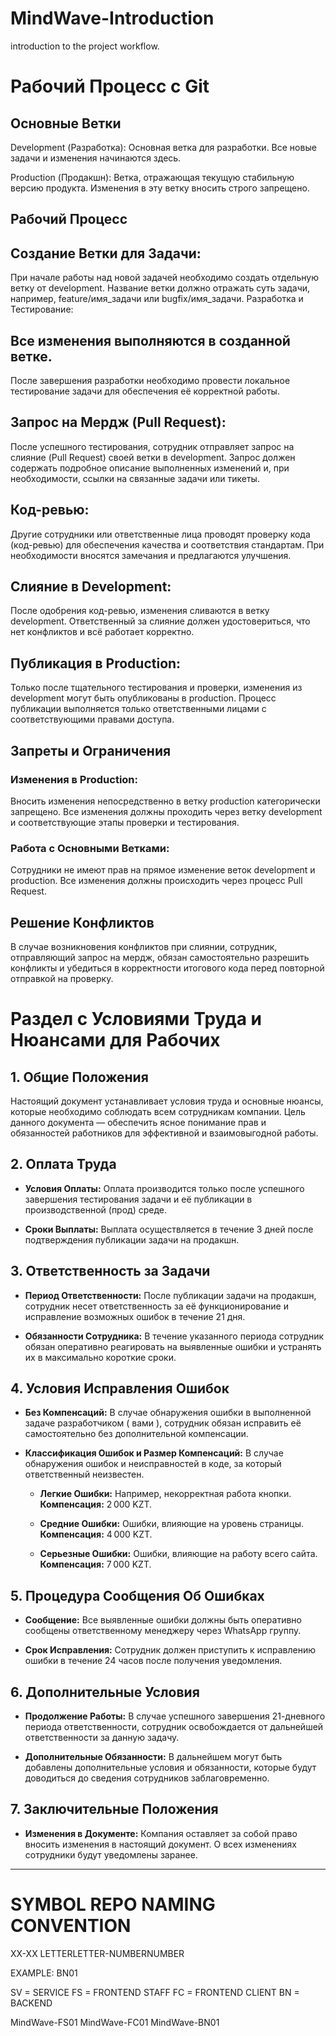# MindWave-Introduction
introduction to the project workflow.

# Рабочий Процесс с Git
## Основные Ветки
Development (Разработка): Основная ветка для разработки. Все новые задачи и изменения начинаются здесь.

Production (Продакшн): Ветка, отражающая текущую стабильную версию продукта. Изменения в эту ветку вносить строго запрещено.

## Рабочий Процесс
## Создание Ветки для Задачи:
При начале работы над новой задачей необходимо создать отдельную ветку от development. Название ветки должно отражать суть задачи, например, feature/имя_задачи или bugfix/имя_задачи.
Разработка и Тестирование:

## Все изменения выполняются в созданной ветке.
После завершения разработки необходимо провести локальное тестирование задачи для обеспечения её корректной работы.

## Запрос на Мердж (Pull Request):
После успешного тестирования, сотрудник отправляет запрос на слияние (Pull Request) своей ветки в development.
Запрос должен содержать подробное описание выполненных изменений и, при необходимости, ссылки на связанные задачи или тикеты.

## Код-ревью:
Другие сотрудники или ответственные лица проводят проверку кода (код-ревью) для обеспечения качества и соответствия стандартам.
При необходимости вносятся замечания и предлагаются улучшения.

## Слияние в Development:
После одобрения код-ревью, изменения сливаются в ветку development.
Ответственный за слияние должен удостовериться, что нет конфликтов и всё работает корректно.

## Публикация в Production:
Только после тщательного тестирования и проверки, изменения из development могут быть опубликованы в production.
Процесс публикации выполняется только ответственными лицами с соответствующими правами доступа.

## Запреты и Ограничения
### Изменения в Production:
Вносить изменения непосредственно в ветку production категорически запрещено.
Все изменения должны проходить через ветку development и соответствующие этапы проверки и тестирования.

### Работа с Основными Ветками:
Сотрудники не имеют прав на прямое изменение веток development и production. Все изменения должны происходить через процесс Pull Request.

## Решение Конфликтов
В случае возникновения конфликтов при слиянии, сотрудник, отправляющий запрос на мердж, обязан самостоятельно разрешить конфликты и убедиться в корректности итогового кода перед повторной отправкой на проверку.

# Раздел с Условиями Труда и Нюансами для Рабочих

## 1. Общие Положения

Настоящий документ устанавливает условия труда и основные нюансы, которые необходимо соблюдать всем сотрудникам компании. Цель данного документа — обеспечить ясное понимание прав и обязанностей работников для эффективной и взаимовыгодной работы.

## 2. Оплата Труда

- **Условия Оплаты:** Оплата производится только после успешного завершения тестирования задачи и её публикации в производственной (прод) среде.
  
- **Сроки Выплаты:** Выплата осуществляется в течение 3 дней после подтверждения публикации задачи на продакшн.

## 3. Ответственность за Задачи

- **Период Ответственности:** После публикации задачи на продакшн, сотрудник несет ответственность за её функционирование и исправление возможных ошибок в течение 21 дня.

- **Обязанности Сотрудника:** В течение указанного периода сотрудник обязан оперативно реагировать на выявленные ошибки и устранять их в максимально короткие сроки.

## 4. Условия Исправления Ошибок

- **Без Компенсаций:** В случае обнаружения ошибки в выполненной задаче разработчиком ( вами ), сотрудник обязан исправить её самостоятельно без дополнительной компенсации.

- **Классификация Ошибок и Размер Компенсаций:**
  В случае обнаружения ошибок и неисправностей в коде, за который ответственный неизвестен.
  
  - **Легкие Ошибки:** Например, некорректная работа кнопки. **Компенсация:** 2 000 KZT.
  
  - **Средние Ошибки:** Ошибки, влияющие на уровень страницы. **Компенсация:** 4 000 KZT.
  
  - **Серьезные Ошибки:** Ошибки, влияющие на работу всего сайта. **Компенсация:** 7 000 KZT.

## 5. Процедура Сообщения Об Ошибках

- **Сообщение:** Все выявленные ошибки должны быть оперативно сообщены ответственному менеджеру через WhatsApp группу.

- **Срок Исправления:** Сотрудник должен приступить к исправлению ошибки в течение 24 часов после получения уведомления.

## 6. Дополнительные Условия

- **Продолжение Работы:** В случае успешного завершения 21-дневного периода ответственности, сотрудник освобождается от дальнейшей ответственности за данную задачу.

- **Дополнительные Обязанности:** В дальнейшем могут быть добавлены дополнительные условия и обязанности, которые будут доводиться до сведения сотрудников заблаговременно.

## 7. Заключительные Положения

- **Изменения в Документе:** Компания оставляет за собой право вносить изменения в настоящий документ. О всех изменениях сотрудники будут уведомлены заранее.

---

# SYMBOL REPO NAMING CONVENTION
XX-XX
LETTERLETTER-NUMBERNUMBER

EXAMPLE: BN01 

SV = SERVICE
FS = FRONTEND STAFF
FC = FRONTEND CLIENT
BN = BACKEND

MindWave-FS01
MindWave-FC01
MindWave-BN01
